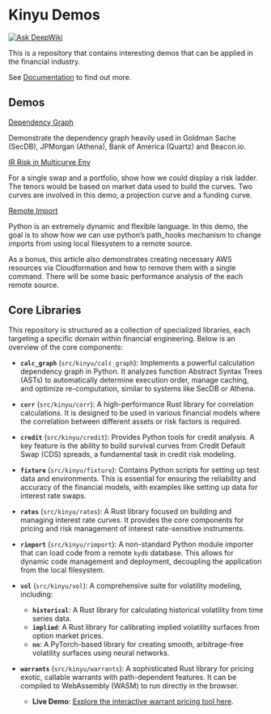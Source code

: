 # Kinyu Demos

[![Ask DeepWiki](https://deepwiki.com/badge.svg)](https://deepwiki.com/tayglobal/kinyu-demo)

This is a repository that contains interesting demos that can be applied in the financial industry. 

See
[Documentation](https://kydb.readthedocs.io)
to find out more.

## Demos

[Dependency Graph](https://tayglobal.github.io/kinyu-demo/html/examples/Dependency_Graph.html)

Demonstrate the dependency graph heavily used in Goldman Sache (SecDB), JPMorgan (Athena), Bank of America (Quartz) and Beacon.io.

[IR Risk in Multicurve Env](https://tayglobal.github.io/kinyu-demo/html/examples/IR_Risk_in_Multicurve_Env.html)

For a single swap and a portfolio, show how we could display a risk ladder. The tenors would be based on market data used to build the curves. Two curves are involved in this demo, a projection curve and a funding curve.

[Remote Import](https://tayglobal.github.io/kinyu-demo/html/examples/Remote_Import.html)

Python is an extremely dynamic and flexible language. In this demo, the goal is to show how we can use python’s path_hooks mechanism to change imports from using local filesystem to a remote source.

As a bonus, this article also demonstrates creating necessary AWS resources via Cloudformation and how to remove them with a single command. There will be some basic performance analysis of the each remote source.

## Core Libraries

This repository is structured as a collection of specialized libraries, each targeting a specific domain within financial engineering. Below is an overview of the core components:

- **`calc_graph`** (`src/kinyu/calc_graph`): Implements a powerful calculation dependency graph in Python. It analyzes function Abstract Syntax Trees (ASTs) to automatically determine execution order, manage caching, and optimize re-computation, similar to systems like SecDB or Athena.

- **`corr`** (`src/kinyu/corr`): A high-performance Rust library for correlation calculations. It is designed to be used in various financial models where the correlation between different assets or risk factors is required.

- **`credit`** (`src/kinyu/credit`): Provides Python tools for credit analysis. A key feature is the ability to build survival curves from Credit Default Swap (CDS) spreads, a fundamental task in credit risk modeling.

- **`fixture`** (`src/kinyu/fixture`): Contains Python scripts for setting up test data and environments. This is essential for ensuring the reliability and accuracy of the financial models, with examples like setting up data for interest rate swaps.

- **`rates`** (`src/kinyu/rates`): A Rust library focused on building and managing interest rate curves. It provides the core components for pricing and risk management of interest rate-sensitive instruments.

- **`rimport`** (`src/kinyu/rimport`): A non-standard Python module importer that can load code from a remote `kydb` database. This allows for dynamic code management and deployment, decoupling the application from the local filesystem.

- **`vol`** (`src/kinyu/vol`): A comprehensive suite for volatility modeling, including:
  - **`historical`**: A Rust library for calculating historical volatility from time series data.
  - **`implied`**: A Rust library for calibrating implied volatility surfaces from option market prices.
  - **`nn`**: A PyTorch-based library for creating smooth, arbitrage-free volatility surfaces using neural networks.

- **`warrants`** (`src/kinyu/warrants`): A sophisticated Rust library for pricing exotic, callable warrants with path-dependent features. It can be compiled to WebAssembly (WASM) to run directly in the browser.
  - **Live Demo**: [Explore the interactive warrant pricing tool here](https://tayglobal.github.io/kinyu-demo/demo/warrant/).
